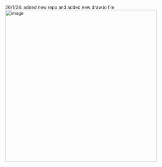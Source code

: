 26/1/24: added new repo and added new draw.io file
<img width="483" alt="image" src="https://github.com/SoumyaGhadai/aws-architecture-dgs/assets/95225614/835fe368-0f30-45db-884a-583b21f3ef60">
